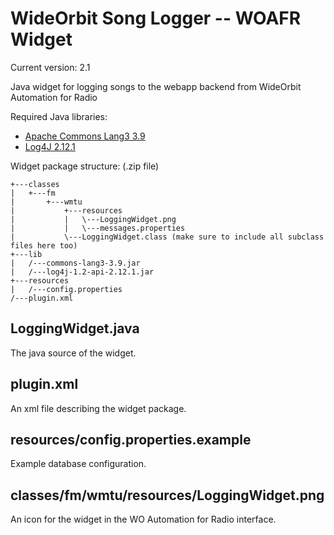 # WideOrbit Song Logger -- WOAFR Widget

Current version: 2.1

Java widget for logging songs to the webapp backend from WideOrbit Automation for Radio

Required Java libraries:

- [Apache Commons Lang3 3.9](http://mirror.cc.columbia.edu/pub/software/apache//commons/lang/binaries/commons-lang3-3.9-bin.zip)
- [Log4J 2.12.1](https://www.apache.org/dyn/closer.lua/logging/log4j/2.12.1/apache-log4j-2.12.1-bin.zip)

Widget package structure: (.zip file)

```text
+---classes
|   +---fm
|       +---wmtu
|           +---resources
|           |   \---LoggingWidget.png
|           |   \---messages.properties
|           \---LoggingWidget.class (make sure to include all subclass files here too)
+---lib
|   /---commons-lang3-3.9.jar
|   /---log4j-1.2-api-2.12.1.jar
+---resources
|   /---config.properties
/---plugin.xml
```

## LoggingWidget.java

The java source of the widget.

## plugin.xml

An xml file describing the widget package.

## resources/config.properties.example

Example database configuration.

## classes/fm/wmtu/resources/LoggingWidget.png

An icon for the widget in the WO Automation for Radio interface.
